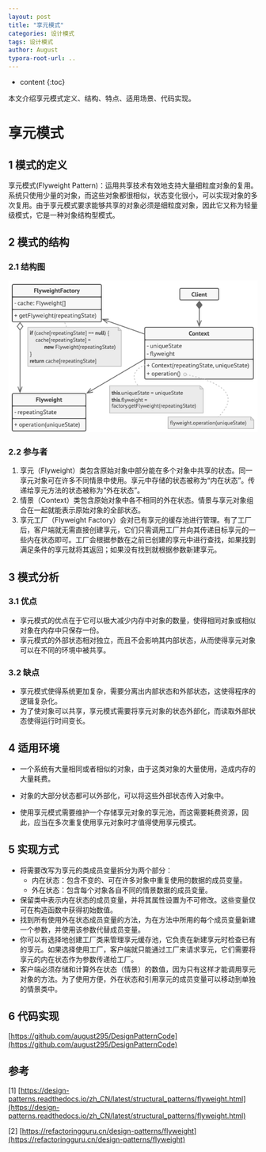 ```yaml
---
layout: post
title: "享元模式"
categories: 设计模式
tags: 设计模式
author: August
typora-root-url: ..
---
```


* content
{:toc}


本文介绍享元模式定义、结构、特点、适用场景、代码实现。



# 享元模式



## 1 模式的定义

享元模式(Flyweight Pattern)：运用共享技术有效地支持大量细粒度对象的复用。系统只使用少量的对象，而这些对象都很相似，状态变化很小，可以实现对象的多次复用。由于享元模式要求能够共享的对象必须是细粒度对象，因此它又称为轻量级模式，它是一种对象结构型模式。



## 2 模式的结构

### 2.1 结构图

![享元设计模式的结构](/media/image/2022-10-05-享元模式/Flyweight.png)

### 2.2 参与者

1. 享元（Flyweight）类包含原始对象中部分能在多个对象中共享的状态。同一享元对象可在许多不同情景中使用。享元中存储的状态被称为“内在状态”。传递给享元方法的状态被称为“外在状态”。
2. 情景（Context）类包含原始对象中各不相同的外在状态。情景与享元对象组合在一起就能表示原始对象的全部状态。
3. 享元工厂（Flyweight Factory）会对已有享元的缓存池进行管理。有了工厂后，客户端就无需直接创建享元，它们只需调用工厂并向其传递目标享元的一些内在状态即可。工厂会根据参数在之前已创建的享元中进行查找，如果找到满足条件的享元就将其返回；如果没有找到就根据参数新建享元。



## 3 模式分析

### 3.1 优点

- 享元模式的优点在于它可以极大减少内存中对象的数量，使得相同对象或相似对象在内存中只保存一份。
- 享元模式的外部状态相对独立，而且不会影响其内部状态，从而使得享元对象可以在不同的环境中被共享。

### 3.2 缺点

- 享元模式使得系统更加复杂，需要分离出内部状态和外部状态，这使得程序的逻辑复杂化。
- 为了使对象可以共享，享元模式需要将享元对象的状态外部化，而读取外部状态使得运行时间变长。



## 4 适用环境

- 一个系统有大量相同或者相似的对象，由于这类对象的大量使用，造成内存的大量耗费。

- 对象的大部分状态都可以外部化，可以将这些外部状态传入对象中。
- 使用享元模式需要维护一个存储享元对象的享元池，而这需要耗费资源，因此，应当在多次重复使用享元对象时才值得使用享元模式。



## 5 实现方式

- 将需要改写为享元的类成员变量拆分为两个部分：
  - 内在状态：包含不变的、可在许多对象中重复使用的数据的成员变量。
  - 外在状态：包含每个对象各自不同的情景数据的成员变量。
- 保留类中表示内在状态的成员变量，并将其属性设置为不可修改。这些变量仅可在构造函数中获得初始数值。
- 找到所有使用外在状态成员变量的方法，为在方法中所用的每个成员变量新建一个参数，并使用该参数代替成员变量。
- 你可以有选择地创建工厂类来管理享元缓存池，它负责在新建享元时检查已有的享元。如果选择使用工厂，客户端就只能通过工厂来请求享元，它们需要将享元的内在状态作为参数传递给工厂。
- 客户端必须存储和计算外在状态（情景）的数值，因为只有这样才能调用享元对象的方法。为了使用方便，外在状态和引用享元的成员变量可以移动到单独的情景类中。



## 6 代码实现

[https://github.com/august295/DesignPatternCode](https://github.com/august295/DesignPatternCode)



## 参考

[1] [https://design-patterns.readthedocs.io/zh_CN/latest/structural_patterns/flyweight.html](https://design-patterns.readthedocs.io/zh_CN/latest/structural_patterns/flyweight.html)

[2] [https://refactoringguru.cn/design-patterns/flyweight](https://refactoringguru.cn/design-patterns/flyweight)
